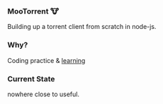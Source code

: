 ### MooTorrent 🐮
Building up a torrent client from scratch in node-js. 

### Why?
Coding practice & [learning](https://github.com/cooliscool/mootorrent-js/blob/master/lessons.md)

### Current State 
nowhere close to useful.
